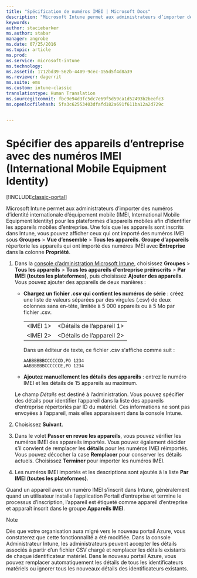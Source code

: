 ```yaml
---
title: "Spécification de numéros IMEI | Microsoft Docs"
description: "Microsoft Intune permet aux administrateurs d’importer des numéros IMEI pour les plateformes d’appareils mobiles afin d’identifier les appareils mobiles d’entreprise"
keywords: 
author: staciebarker
ms.author: stabar
manager: angrobe
ms.date: 07/25/2016
ms.topic: article
ms.prod: 
ms.service: microsoft-intune
ms.technology: 
ms.assetid: 1712bd39-562b-4409-9cec-155d5f4d8a39
ms.reviewer: dagerrit
ms.suite: ems
ms.custom: intune-classic
translationtype: Human Translation
ms.sourcegitcommit: fbc9e94d3fc5dc7e69f5d59ca1d52493b2beefc3
ms.openlocfilehash: 5fa3c62553403dfafd182a691f611ba12a2d729c


---
```


# <a name="specify-corporate-owned-devices-with-international-mobile-equipment-identity-imei-numbers"></a>Spécifier des appareils d’entreprise avec des numéros IMEI (International Mobile Equipment Identity)

[!INCLUDE[classic-portal](../includes/classic-portal.md)]

Microsoft Intune permet aux administrateurs d’importer des numéros d’identité internationale d’équipement mobile (IMEI, International Mobile Equipment Identity) pour les plateformes d’appareils mobiles afin d’identifier les appareils mobiles d’entreprise. Une fois que les appareils sont inscrits dans Intune, vous pouvez afficher ceux qui ont importé des numéros IMEI sous **Groupes** > **Vue d’ensemble** > **Tous les appareils**. **Groupe d’appareils** répertorie les appareils qui ont importé des numéros IMEI avec **Entreprise** dans la colonne **Propriété**.

1. Dans la [console d’administration Microsoft Intune](http://manage.microsoft.com), choisissez **Groupes** &gt; **Tous les appareils** &gt; **Tous les appareils d’entreprise préinscrits** &gt; **Par IMEI (toutes les plateformes)**, puis choisissez **Ajouter des appareils**. Vous pouvez ajouter des appareils de deux manières :

    -   **Chargez un fichier .csv qui contient les numéros de série** : créez une liste de valeurs séparées par des virgules (.csv) de deux colonnes sans en-tête, limitée à 5 000 appareils ou à 5 Mo par fichier .csv.

        |||
        |-|-|
        |&lt;IMEI 1&gt;|&lt;Détails de l’appareil 1&gt;|
        |&lt;IMEI 2&gt;|&lt;Détails de l’appareil 2&gt;|
        Dans un éditeur de texte, ce fichier .csv s'affiche comme suit :

        ```
        AABBBBBBCCCCCCD,PO 1234
        AABBBBBBCCCCCCE,PO 1234
        ```

    -   **Ajoutez manuellement les détails des appareils** : entrez le numéro IMEI et les détails de 15 appareils au maximum.

   Le champ *Détails* est destiné à l’administration. Vous pouvez spécifier des détails pour identifier l’appareil dans la liste des appareils d’entreprise répertoriés par ID du matériel. Ces informations ne sont pas envoyées à l’appareil, mais elles apparaissent dans la console Intune.

2.   Choisissez **Suivant**.
3.  Dans le volet **Passer en revue les appareils**, vous pouvez vérifier les numéros IMEI des appareils importés. Vous pouvez également décider s’il convient de remplacer les **détails** pour les numéros IMEI réimportés. Vous pouvez décocher la case **Remplacer** pour conserver les détails actuels. Choisissez **Terminer** pour importer les numéros IMEI.
4.  Les numéros IMEI importés et les descriptions sont ajoutés à la liste **Par IMEI (toutes les plateformes)**.

Quand un appareil avec un numéro IMEI s’inscrit dans Intune, généralement quand un utilisateur installe l’application Portail d’entreprise et termine le processus d’inscription, l’appareil est étiqueté comme appareil d’entreprise et apparaît inscrit dans le groupe **Appareils IMEI**.

>[!NOTE] 
> Dès que votre organisation aura migré vers le nouveau portail Azure, vous constaterez que cette fonctionnalité a été modifiée. Dans la console Administrateur Intune, les administrateurs peuvent accepter les détails associés à partir d’un fichier CSV chargé et remplacer les détails existants de chaque identificateur matériel. Dans le nouveau portail Azure, vous pouvez remplacer automatiquement les détails de tous les identificateurs matériels ou ignorer tous les nouveaux détails des identificateurs existants.



<!--HONumber=Feb17_HO1-->


